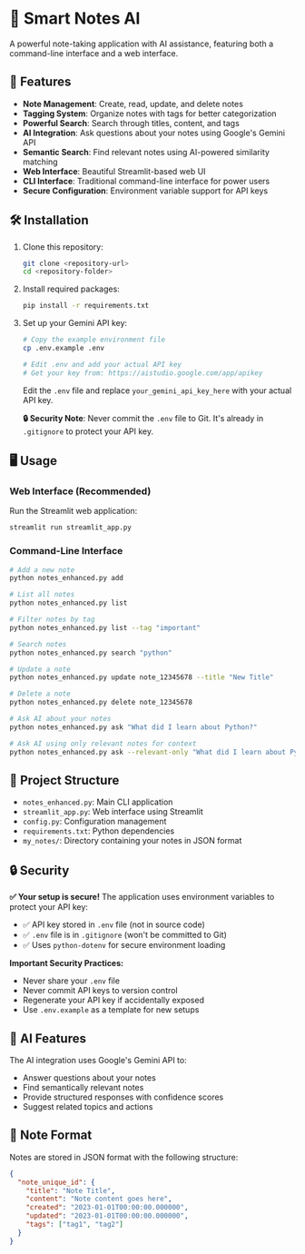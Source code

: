 # 📝 Smart Notes AI

A powerful note-taking application with AI assistance, featuring both a command-line interface and a web interface.

## 🚀 Features

- **Note Management**: Create, read, update, and delete notes
- **Tagging System**: Organize notes with tags for better categorization
- **Powerful Search**: Search through titles, content, and tags
- **AI Integration**: Ask questions about your notes using Google's Gemini API
- **Semantic Search**: Find relevant notes using AI-powered similarity matching
- **Web Interface**: Beautiful Streamlit-based web UI
- **CLI Interface**: Traditional command-line interface for power users
- **Secure Configuration**: Environment variable support for API keys

## 🛠️ Installation

1. Clone this repository:
   ```bash
   git clone <repository-url>
   cd <repository-folder>
   ```

2. Install required packages:
   ```bash
   pip install -r requirements.txt
   ```

3. Set up your Gemini API key:
   ```bash
   # Copy the example environment file
   cp .env.example .env
   
   # Edit .env and add your actual API key
   # Get your key from: https://aistudio.google.com/app/apikey
   ```
   
   Edit the `.env` file and replace `your_gemini_api_key_here` with your actual API key.

   **🔒 Security Note**: Never commit the `.env` file to Git. It's already in `.gitignore` to protect your API key.

## 🖥️ Usage

### Web Interface (Recommended)

Run the Streamlit web application:
```bash
streamlit run streamlit_app.py
```

### Command-Line Interface

```bash
# Add a new note
python notes_enhanced.py add

# List all notes
python notes_enhanced.py list

# Filter notes by tag
python notes_enhanced.py list --tag "important"

# Search notes
python notes_enhanced.py search "python"

# Update a note
python notes_enhanced.py update note_12345678 --title "New Title"

# Delete a note
python notes_enhanced.py delete note_12345678

# Ask AI about your notes
python notes_enhanced.py ask "What did I learn about Python?"

# Ask AI using only relevant notes for context
python notes_enhanced.py ask --relevant-only "What did I learn about Python?"
```

## 📁 Project Structure

- `notes_enhanced.py`: Main CLI application
- `streamlit_app.py`: Web interface using Streamlit
- `config.py`: Configuration management
- `requirements.txt`: Python dependencies
- `my_notes/`: Directory containing your notes in JSON format

## 🔒 Security

**✅ Your setup is secure!** The application uses environment variables to protect your API key:

- ✅ API key stored in `.env` file (not in source code)
- ✅ `.env` file is in `.gitignore` (won't be committed to Git)
- ✅ Uses `python-dotenv` for secure environment loading

**Important Security Practices:**
- Never share your `.env` file
- Never commit API keys to version control
- Regenerate your API key if accidentally exposed
- Use `.env.example` as a template for new setups

## 🤖 AI Features

The AI integration uses Google's Gemini API to:
- Answer questions about your notes
- Find semantically relevant notes
- Provide structured responses with confidence scores
- Suggest related topics and actions

## 📝 Note Format

Notes are stored in JSON format with the following structure:
```json
{
  "note_unique_id": {
    "title": "Note Title",
    "content": "Note content goes here",
    "created": "2023-01-01T00:00:00.000000",
    "updated": "2023-01-01T00:00:00.000000",
    "tags": ["tag1", "tag2"]
  }
}
```